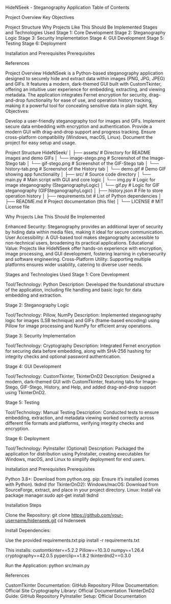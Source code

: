 HideNSeek - Steganography Application
Table of Contents

Project Overview
Key Objectives


Project Structure
Why Projects Like This Should Be Implemented
Stages and Technologies Used
Stage 1: Core Development
Stage 2: Steganography Logic
Stage 3: Security Implementation
Stage 4: GUI Development
Stage 5: Testing
Stage 6: Deployment


Installation and Prerequisites
Prerequisites


References


Project Overview
HideNSeek is a Python-based steganography application designed to securely hide and extract data within images (PNG, JPG, JPEG) and GIFs. It features a modern, dark-themed GUI built with CustomTkinter, offering an intuitive user experience for embedding, extracting, and viewing metadata. The application integrates Fernet encryption for security, drag-and-drop functionality for ease of use, and operation history tracking, making it a powerful tool for concealing sensitive data in plain sight.
Key Objectives:

Develop a user-friendly steganography tool for images and GIFs.
Implement secure data embedding with encryption and authentication.
Provide a modern GUI with drag-and-drop support and progress tracking.
Ensure cross-platform compatibility (Windows, macOS, Linux).
Document the project for easy setup and usage.


Project Structure
HideNSeek/
│
├── assets/                           # Directory for README images and demo GIFs
│   └── image-stego.png               # Screenshot of the Image-Stego tab
│   └── gif-stego.png                 # Screenshot of the GIF-Stego tab
│   └── history-tab.png               # Screenshot of the History tab
│   └── demo.gif                      # Demo GIF showing app functionality
│
├── src/                              # Source code directory
│   └── main.py                       # Main script with GUI and core logic
│   └── img.py                        # Logic for image steganography (SteganographyLogic)
│   └── gif.py                        # Logic for GIF steganography (GIFSteganographyLogic)
│
├── history.json                      # File to store operation history
│
├── requirements.txt                  # List of Python dependencies
│
├── README.md                         # Project documentation (this file)
│
└── LICENSE                           # MIT License file


Why Projects Like This Should Be Implemented

Enhanced Security: Steganography provides an additional layer of security by hiding data within media files, making it ideal for secure communication.
User Accessibility: A GUI-based tool makes steganography accessible to non-technical users, broadening its practical applications.
Educational Value: Projects like HideNSeek offer hands-on experience with encryption, image processing, and GUI development, fostering learning in cybersecurity and software engineering.
Cross-Platform Utility: Supporting multiple platforms ensures wider usability, catering to diverse user needs.


Stages and Technologies Used
Stage 1: Core Development

Tool/Technology: Python
Description: Developed the foundational structure of the application, including file handling and basic logic for data embedding and extraction.

Stage 2: Steganography Logic

Tool/Technology: Pillow, NumPy
Description: Implemented steganography logic for images (LSB technique) and GIFs (frame-based encoding) using Pillow for image processing and NumPy for efficient array operations.


Stage 3: Security Implementation

Tool/Technology: Cryptography
Description: Integrated Fernet encryption for securing data before embedding, along with SHA-256 hashing for integrity checks and optional password authentication.

Stage 4: GUI Development

Tool/Technology: CustomTkinter, TkinterDnD2
Description: Designed a modern, dark-themed GUI with CustomTkinter, featuring tabs for Image-Stego, GIF-Stego, History, and Help, and added drag-and-drop support using TkinterDnD2.



Stage 5: Testing

Tool/Technology: Manual Testing
Description: Conducted tests to ensure embedding, extraction, and metadata viewing worked correctly across different file formats and platforms, verifying integrity checks and encryption.

Stage 6: Deployment

Tool/Technology: PyInstaller (Optional)
Description: Packaged the application for distribution using PyInstaller, creating executables for Windows, macOS, and Linux to simplify deployment for end users.



Installation and Prerequisites
Prerequisites

Python 3.8+: Download from python.org.
pip: Ensure it’s installed (comes with Python).
tkdnd (for TkinterDnD2):
Windows/macOS: Download from SourceForge, extract, and place in your project directory.
Linux: Install via package manager:sudo apt-get install tkdnd





Installation Steps

Clone the Repository:
git clone https://github.com/your-username/hidenseek.git
cd hidenseek


Install Dependencies:

Use the provided requirements.txt:pip install -r requirements.txt


This installs:
customtkinter==5.2.2
Pillow==10.3.0
numpy==1.26.4
cryptography==42.0.5
pyperclip==1.8.2
tkinterdnd2==0.3.0




Run the Application:
python src/main.py




References

CustomTkinter Documentation: GitHub Repository
Pillow Documentation: Official Site
Cryptography Library: Official Documentation
TkinterDnD2 Guide: GitHub Repository
PyInstaller Setup: Official Documentation

